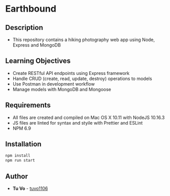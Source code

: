 # Earthbound

## Description

- This repository contains a hiking photography web app using Node, Express and MongoDB

## Learning Objectives

- Create RESTful API endpoints using Express framework
- Handle CRUD (create, read, update, destroy) operations to models
- Use Postman in development workflow
- Manage models with MongoDB and Mongoose

## Requirements

- All files are created and compiled on Mac OS X 10.11 with NodeJS 10.16.3
- JS files are linted for syntax and styile with Prettier and ESLint
- NPM 6.9

## Installation

```js
npm install
npm run start
```

## Author

- **Tu Vo** - [tuvo1106](https://github.com/tuvo1106)
